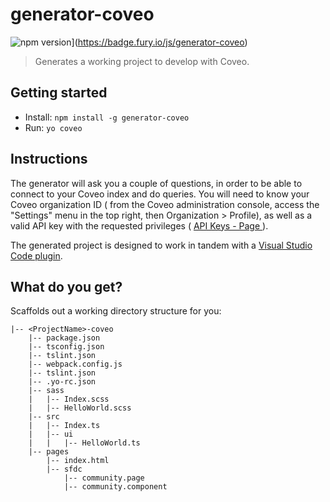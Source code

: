 # generator-coveo

![npm version](https://badge.fury.io/js/generator-coveo.svg)](https://badge.fury.io/js/generator-coveo)

> Generates a working project to develop with Coveo.


## Getting started

- Install: `npm install -g generator-coveo`
- Run: `yo coveo`


## Instructions

The generator will ask you a couple of questions, in order to be able to connect to your Coveo index and do queries. You will need to know your Coveo organization ID ( from the Coveo administration console, access the "Settings" menu in the top right, then Organization > Profile), as well as a valid API key with the requested privileges ( [API Keys - Page ](http://www.coveo.com/go?dest=cloudhelp&lcid=9&context=298) ).

The generated project is designed to work in tandem with a [Visual Studio Code plugin](https://github.com/coveo/coveo-code).

## What do you get?

Scaffolds out a working directory structure for you:

```
|-- <ProjectName>-coveo
    |-- package.json
    |-- tsconfig.json
    |-- tslint.json
    |-- webpack.config.js
    |-- tslint.json
    |-- .yo-rc.json
    |-- sass
    |   |-- Index.scss
    |   |-- HelloWorld.scss
    |-- src
    |   |-- Index.ts
    |   |-- ui
    |   |   |-- HelloWorld.ts
    |-- pages
        |-- index.html
        |-- sfdc
            |-- community.page
            |-- community.component
```

